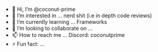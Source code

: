 - 👋 Hi, I’m @coconut-prime
- 👀 I’m interested in ... nerd shit (i.e in depth code reviews)
- 🌱 I’m currently learning ... Frameworks
- 💞️ I’m looking to collaborate on ...
- 📫 How to reach me ... Discord: coconutprime
- ⚡ Fun fact: ...

<!---
coconut-prime/coconut-prime is a ✨ special ✨ repository because its `README.md` (this file) appears on your GitHub profile.
You can click the Preview link to take a look at your changes.
--->
